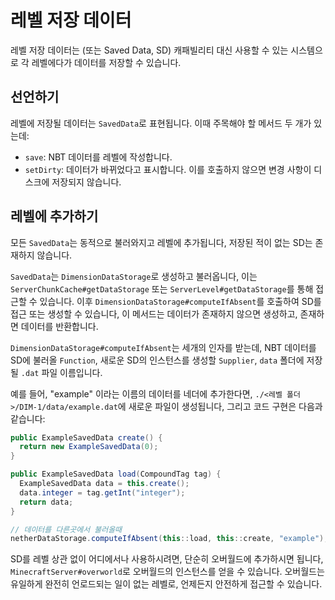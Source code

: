 레벨 저장 데이터
================

레벨 저장 데이터는 (또는 Saved Data, SD) 캐패빌리티 대신 사용할 수 있는 시스템으로 각 레벨에다가 데이터를 저장할 수 있습니다.

선언하기
-----------

레벨에 저장될 데이터는 `SavedData`로 표현됩니다. 이때 주목해야 할 메서드 두 개가 있는데:

* `save`: NBT 데이터를 레벨에 작성합니다.
* `setDirty`: 데이터가 바뀌었다고 표시합니다. 이를 호출하지 않으면 변경 사항이 디스크에 저장되지 않습니다.

레벨에 추가하기
----------------------

모든 `SavedData`는 동적으로 불러와지고 레벨에 추가됩니다, 저장된 적이 없는 SD는 존재하지 않습니다.

`SavedData`는 `DimensionDataStorage`로 생성하고 불러옵니다, 이는 `ServerChunkCache#getDataStorage` 또는 `ServerLevel#getDataStorage`를 통해 접근할 수 있습니다. 이후 `DimensionDataStorage#computeIfAbsent`를 호출하여 SD를 접근 또는 생성할 수 있습니다, 이 메서드는 데이터가 존재하지 않으면 생성하고, 존재하면 데이터를 반환합니다.

`DimensionDataStorage#computeIfAbsent`는 세개의 인자를 받는데, NBT 데이터를 SD에 불러올 `Function`, 새로운 SD의 인스턴스를 생성할 `Supplier`, `data` 폴더에 저장될 `.dat` 파일 이름입니다.

예를 들어, "example" 이라는 이름의 데이터를 네더에 추가한다면, `./<레벨 폴더>/DIM-1/data/example.dat`에 새로운 파일이 생성됩니다, 그리고 코드 구현은 다음과 같습니다:

```java
public ExampleSavedData create() {
  return new ExampleSavedData(0);
}

public ExampleSavedData load(CompoundTag tag) {
  ExampleSavedData data = this.create();
  data.integer = tag.getInt("integer");
  return data;
}

// 데이터를 다른곳에서 불러올때
netherDataStorage.computeIfAbsent(this::load, this::create, "example");
```

SD를 레벨 상관 없이 어디에서나 사용하시려면, 단순히 오버월드에 추가하시면 됩니다, `MinecraftServer#overworld`로 오버월드의 인스턴스를 얻을 수 있습니다. 오버월드는 유일하게 완전히 언로드되는 일이 없는 레벨로, 언제든지 안전하게 접근할 수 있습니다.
